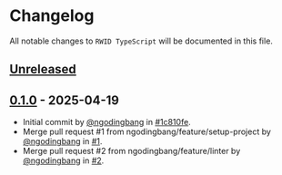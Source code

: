 # Changelog

All notable changes to `RWID TypeScript` will be documented in this file.

## [Unreleased](https://github.com/ngodingbang/rwid-typescript/compare/0.1.0...develop)

## [0.1.0](https://github.com/ngodingbang/rwid-typescript/releases/tag/0.1.0) - 2025-04-19

- Initial commit by [@ngodingbang](https://github.com/ngodingbang) in [#1c810fe](https://github.com/ngodingbang/rwid-typescript/commit/1c810fedc42ce4c1c28d61b8f225ef86b6ec1e6c).
- Merge pull request #1 from ngodingbang/feature/setup-project by [@ngodingbang](https://github.com/ngodingbang) in [#1](https://github.com/ngodingbang/rwid-typescript/pull/1).
- Merge pull request #2 from ngodingbang/feature/linter by [@ngodingbang](https://github.com/ngodingbang) in [#2](https://github.com/ngodingbang/rwid-typescript/pull/2).
